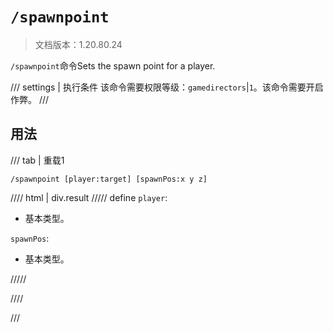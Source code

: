 # `/spawnpoint`

> 文档版本：1.20.80.24

`/spawnpoint`命令Sets the spawn point for a player.

/// settings | 执行条件
该命令需要权限等级：`gamedirectors`|`1`。该命令需要开启作弊。
///

## 用法

/// tab | 重载1
```mcfunction
/spawnpoint [player:target] [spawnPos:x y z]
```

//// html | div.result
///// define
`player`: <!-- md:samp target -->

- 基本类型。

`spawnPos`: <!-- md:samp x y z -->

- 基本类型。


/////

////

///

